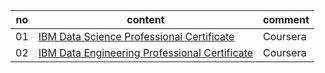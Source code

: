 |no|content|comment|
|---|---|---|
|01|[IBM Data Science Professional Certificate](https://www.coursera.org/professional-certificates/ibm-data-science#courses)|Coursera|
|02|[IBM Data Engineering Professional Certificate](https://www.coursera.org/professional-certificates/ibm-data-engineer#courses)|Coursera|
